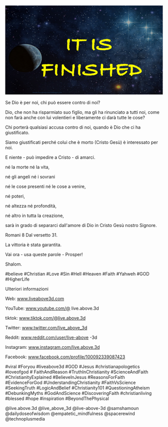 ![Video cover image](../cover2.jpg "cover photo")

Se Dio è per noi, chi può essere contro di noi?

Dio, che non ha risparmiato suo figlio, ma gli ha rinunciato a tutti noi, come non farà anche con lui volentieri e liberamente ci darà tutte le cose?

Chi porterà qualsiasi accusa contro di noi, quando è Dio che ci ha giustificato.

Siamo giustificati perché colui che è morto (Cristo Gesù) è interessato per noi.

E niente - può impedire a Cristo - di amarci.

né la morte né la vita,

né gli angeli né i sovrani

né le cose presenti né le cose a venire,

né poteri,

né altezza né profondità,

né altro in tutta la creazione,

sarà in grado di separarci dall'amore di Dio in Cristo Gesù nostro Signore.

Romani 8 Dal versetto 31.

La vittoria è stata garantita.

Vai ora - usa queste parole - Prosper!

Shalom.

#believe #Christian #Love #Sin #Hell #Heaven #Faith #Yahweh #GOD #HigherLife


Ulteriori informazioni

Web: www.liveabove3d.com

YouTube: www.youtube.com/@ live.above.3d

tiktok: www.tiktok.com/@live.above.3d

Twitter: www.twitter.com/live_above_3d

Reddit: www.reddit.com/user/live-above -3d

Instagram: www.instagram.com/live.above.3d

Facebook: www.facebook.com/profile/100092339087423

#viral #Foryou #liveabove3d #GOD #Jesus #christianapologetics #loveofgod # FaithAndReason #TruthInChristianity #ScienceAndFaith #ChristianityExplained #BelieveInJesus #ReasonsForFaith #EvidenceForGod #UnderstandingChristianity #FaithVsScience #SeekingTruth #LogicAndBelief #Christianity101 #QuestioningAtheism #DebunkingMyths #GodAndScience #DiscoveringFaith #christianliving #blessed #hope #inspiration #BeyondThePhysical

@live.above.3d @live_above_3d @live-above-3d @samshamoun @dailydoseofwisdom @empatetic_mindfulness @spacerewind @technoplusmedia